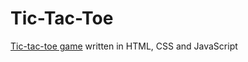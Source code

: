 # Tic-Tac-Toe

[Tic-tac-toe game](https://lesskop.github.io/tic-tac-toe-vanilla-js/)
written in HTML, CSS and JavaScript